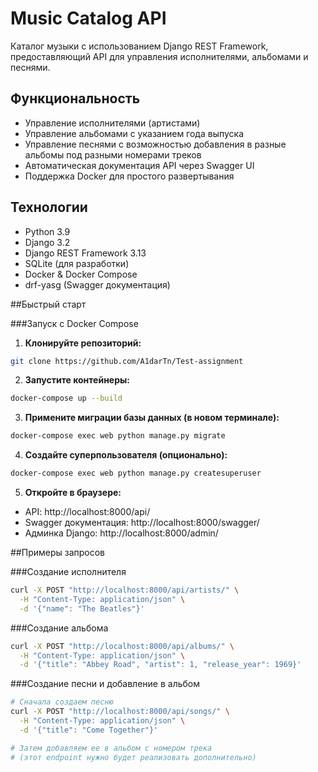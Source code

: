 # Music Catalog API

Каталог музыки с использованием Django REST Framework, предоставляющий API для управления исполнителями, альбомами и песнями.

## Функциональность

- Управление исполнителями (артистами)
- Управление альбомами с указанием года выпуска
- Управление песнями с возможностью добавления в разные альбомы под разными номерами треков
- Автоматическая документация API через Swagger UI
- Поддержка Docker для простого развертывания

## Технологии

- Python 3.9
- Django 3.2
- Django REST Framework 3.13
- SQLite (для разработки)
- Docker & Docker Compose
- drf-yasg (Swagger документация)

##Быстрый старт

###Запуск с Docker Compose

1. **Клонируйте репозиторий:**
```bash
git clone https://github.com/A1darTn/Test-assignment
```
2. **Запустите контейнеры:**
```bash
docker-compose up --build
```
3. **Примените миграции базы данных (в новом терминале):**
```bash
docker-compose exec web python manage.py migrate
```
4. **Создайте суперпользователя (опционально):**
```bash
docker-compose exec web python manage.py createsuperuser
```
5. **Откройте в браузере:**
- API: http://localhost:8000/api/
- Swagger документация: http://localhost:8000/swagger/
- Админка Django: http://localhost:8000/admin/

##Примеры запросов

###Создание исполнителя

```bash
curl -X POST "http://localhost:8000/api/artists/" \
  -H "Content-Type: application/json" \
  -d '{"name": "The Beatles"}'
```
###Создание альбома

```bash
curl -X POST "http://localhost:8000/api/albums/" \
  -H "Content-Type: application/json" \
  -d '{"title": "Abbey Road", "artist": 1, "release_year": 1969}'
```
###Создание песни и добавление в альбом

```bash
# Сначала создаем песню
curl -X POST "http://localhost:8000/api/songs/" \
  -H "Content-Type: application/json" \
  -d '{"title": "Come Together"}'

# Затем добавляем ее в альбом с номером трека
# (этот endpoint нужно будет реализовать дополнительно)
```
